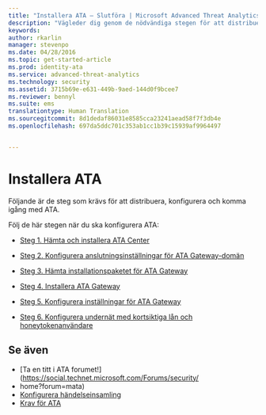 ```yaml
---
title: "Installera ATA – Slutföra | Microsoft Advanced Threat Analytics"
description: "Vägleder dig genom de nödvändiga stegen för att distribuera, konfigurera och komma igång med ATA."
keywords: 
author: rkarlin
manager: stevenpo
ms.date: 04/28/2016
ms.topic: get-started-article
ms.prod: identity-ata
ms.service: advanced-threat-analytics
ms.technology: security
ms.assetid: 3715b69e-e631-449b-9aed-144d0f9bcee7
ms.reviewer: bennyl
ms.suite: ems
translationtype: Human Translation
ms.sourcegitcommit: 8d1dedaf86031e8585cca23241aead58f7f3db4e
ms.openlocfilehash: 697da5ddc701c353ab1cc1b39c15939af9964497


---
```


# Installera ATA

Följande är de steg som krävs för att distribuera, konfigurera och komma igång med ATA.

Följ de här stegen när du ska konfigurera ATA:


-   [Steg 1. Hämta och installera ATA Center](install-ata-step1.md)

-   [Steg 2. Konfigurera anslutningsinställningar för ATA Gateway-domän](install-ata-step2.md)

-   [Steg 3. Hämta installationspaketet för ATA Gateway](install-ata-step3.md)

-   [Steg 4. Installera ATA Gateway](install-ata-step4.md)

-   [Steg 5. Konfigurera inställningar för ATA Gateway](install-ata-step5.md)

-   [Steg 6. Konfigurera undernät med kortsiktiga lån och honeytokenanvändare](install-ata-step6.md)


## Se även

- [Ta en titt i ATA forumet!] (https://social.technet.microsoft.com/Forums/security/
- home?forum=mata)
- [Konfigurera händelseinsamling](configure-event-collection.md)
- [Krav för ATA](/advanced-threat-analytics/plan-design/ata-prerequisites)




<!--HONumber=Jun16_HO4-->


